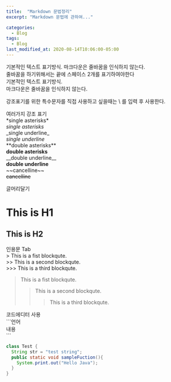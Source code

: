 ```yaml
---
title:  "Markdown 문법정리"
excerpt: "Markdown 문법에 관하여..."

categories:
  - Blog
tags:
  - Blog
last_modified_at: 2020-08-14T10:06:00-05:00
---
```


기본적인 텍스트 표기방식. 마크다운은 줄바꿈을 인식하지 않는다.  
줄바꿈을 하기위해서는 끝에 스페이스 2개를 표기하여야한다  
기본적인 텍스트 표기방식.  
마크다운은 줄바꿈을 인식하지 않는다.  
  
강조표기를 위한 특수문자를 직접 사용하고 싶을때는 \\ 를 입력 후 사용한다.  

여러가지 강조 표기  
\*single asterisks\*  
*single asterisks*  
\_single underline\_  
_single underline_  
\*\*double asterisks\*\*  
**double asterisks**  
\_\_double underline\_\_  
__double underline__  
\~~cancelline\~~  
~~cancelline~~  
  
글머리달기  
# This is H1  
## This is H2  
  
인용문 Tab  
\> This is a fist blockqute.  
\>\> This is a second blockqute.  
\>\>\> This is a third blockqute.  
  
> This is a fist blockqute.  
>> This is a second blockqute.  
>>> This is a third blockqute.  
  
코드에디터 사용  
\`\`\`언어  
내용  
\`\`\`  
  
```java  
class Test {  
  String str = "test string";  
  public static void sampleFuction(){  
    System.print.out("Hello Java");  
  }  
}  
```
